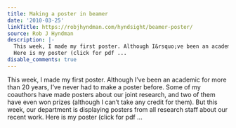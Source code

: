 ```yaml
---
title: Making a poster in beamer
date: '2010-03-25'
linkTitle: https://robjhyndman.com/hyndsight/beamer-poster/
source: Rob J Hyndman
description: |-
  This week, I made my first poster. Although I&rsquo;ve been an academic for more than 20 years, I&rsquo;ve never had to make a poster before. Some of my coauthors have made posters about our joint research, and two of them have even won prizes (although I can&rsquo;t take any credit for them). But this week, our department is displaying posters from all research staff about our recent work.
  Here is my poster (click for pdf ...
disable_comments: true
---
```

This week, I made my first poster. Although I&rsquo;ve been an academic for more than 20 years, I&rsquo;ve never had to make a poster before. Some of my coauthors have made posters about our joint research, and two of them have even won prizes (although I can&rsquo;t take any credit for them). But this week, our department is displaying posters from all research staff about our recent work.
Here is my poster (click for pdf ...